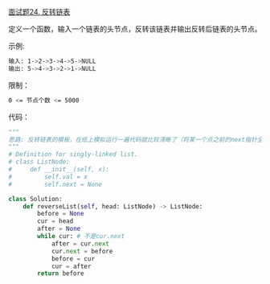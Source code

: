 [面试题24. 反转链表](https://leetcode-cn.com/problems/fan-zhuan-lian-biao-lcof/)

定义一个函数，输入一个链表的头节点，反转该链表并输出反转后链表的头节点。

示例:
```sh
输入: 1->2->3->4->5->NULL
输出: 5->4->3->2->1->NULL
```

限制：
```sh
0 <= 节点个数 <= 5000
```

代码：
```python
"""
思路: 反转链表的模板，在纸上模拟运行一遍代码就比较清晰了（将某一个点之前的next指针全部换向，同时记录这个点的指针）
"""
# Definition for singly-linked list.
# class ListNode:
#     def __init__(self, x):
#         self.val = x
#         self.next = None

class Solution:
    def reverseList(self, head: ListNode) -> ListNode:
        before = None
        cur = head
        after = None
        while cur: # 不是cur.next
            after = cur.next
            cur.next = before
            before = cur
            cur = after
        return before
```
